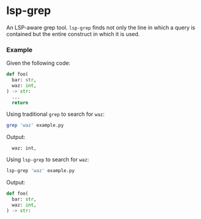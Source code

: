 # lsp-grep
An LSP-aware grep tool. `lsp-grep` finds not only the line in which a query is contained but the entire construct in which it is used.

### Example
Given the following code:
```python
def foo(
  bar: str,
  waz: int,
) -> str:
  ...
  return
```

Using traditional `grep` to search for `waz`:
```sh
grep 'waz' example.py
```
Output:
```
  waz: int,
```

Using `lsp-grep` to search for `waz`:
```sh
lsp-grep 'waz' example.py
```
Output:
```python
def foo(
  bar: str,
  waz: int,
) -> str:
```
